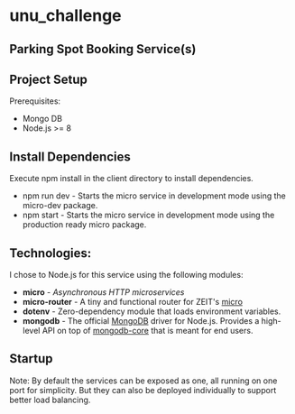 
# unu_challenge

## Parking Spot Booking Service(s)

## **Project Setup**
Prerequisites:
	

 - Mongo DB
 - Node.js >= 8

## **Install Dependencies**
Execute npm install in the client directory to install dependencies.

 - npm run dev - Starts the micro service in development mode using the micro-dev package.
 - npm start  - Starts the micro service in development mode using the production ready micro package.

## Technologies:
I chose to Node.js for this service using the following modules:
- **micro** - _Asynchronous HTTP microservices_
- **micro-router** - A tiny and functional router for ZEIT's [micro](https://github.com/zeit/micro)
- **dotenv** - 				Zero-dependency module that loads environment variables.
 - **mongodb** - The official [MongoDB](https://www.mongodb.com/) driver for Node.js. Provides a high-level API on top of [mongodb-core](https://www.npmjs.com/package/mongodb-core) that is meant for end users.

## Startup
Note: By default the services can be exposed as one, all running on one port for simplicity. But they can also be deployed individually to support better load balancing.
